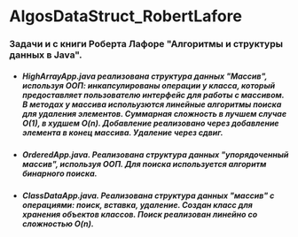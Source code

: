 # AlgosDataStruct_RobertLafore

### Задачи и с книги Роберта Лафоре "Алгоритмы и структуры данных в Java".

- ##### HighArrayApp.java реализована структура данных "Массив", используя ООП: инкапсулированы операции у класса, который предоставляет пользователю интерфейс для работы с массивом. В методах у массива испольузются линейные алгоритмы поиска для удаления элементов. Суммарная сложность в лучшем случае O(1), в худшем O(n). Добавление реализовано через добавление элемента в конец массива. Удаление через сдвиг.
- ##### OrderedApp.java. Реализована структура данных "упорядоченный массив", используя ООП. Для поиска используется алгоритм бинарного поиска.
- ##### ClassDataApp.java. Реализована структура данных "массив" с операциями: поиск, вставка, удаление. Создан класс для хранения объектов классов. Поиск реализован линейно со сложностью O(n).